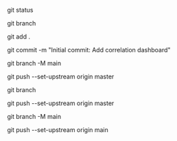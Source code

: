 git status

git branch

git add .

git commit -m "Initial commit: Add correlation dashboard"

git branch -M main

git push --set-upstream origin master

git branch

git push --set-upstream origin master

git branch -M main

git push --set-upstream origin main
